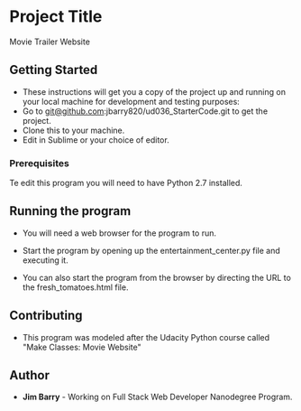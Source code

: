 # Project Title

Movie Trailer Website

## Getting Started

* These instructions will get you a copy of the project up and running on your local machine for development and testing purposes:
* Go to git@github.com:jbarry820/ud036_StarterCode.git to get the project.
* Clone this to your machine.
* Edit in Sublime or your choice of editor.

### Prerequisites

Te edit this program you will need to have Python 2.7 installed.

## Running the program

* You will need a web browser for the program to run.

* Start the program by opening up the entertainment_center.py file and executing it.

* You can also start the program from the browser by directing the URL to the fresh_tomatoes.html file.

## Contributing

* This program was modeled after the Udacity Python course called "Make Classes: Movie Website"

## Author

* **Jim Barry** - Working on Full Stack Web Developer Nanodegree Program.
